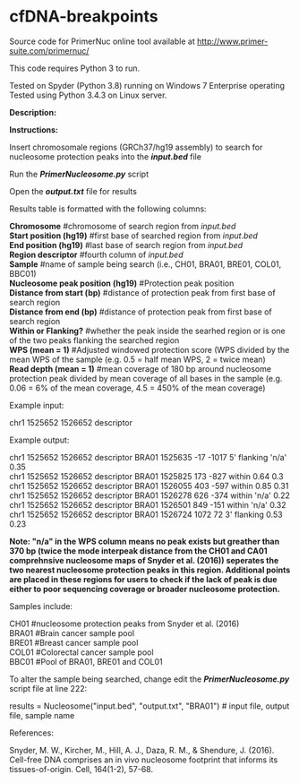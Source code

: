 # cfDNA-breakpoints

Source code for PrimerNuc online tool available at http://www.primer-suite.com/primernuc/

This code requires Python 3 to run.

Tested on Spyder (Python 3.8) running on Windows 7 Enterprise operating                                                                 
Tested using Python 3.4.3 on Linux server.

**Description:**

**Instructions:**

Insert chromosomale regions (GRCh37/hg19 assembly) to search for nucleosome protection peaks into the **_input.bed_** file 

Run the _**PrimerNucleosome.py**_ script

Open the **_output.txt_** file for results


Results table is formatted with the following columns:

**Chromosome** #chromosome of search region from _input.bed_                                                                       
**Start position (hg19)** #first base of searched region from _input.bed_                                                              
**End position (hg19)** #last base of search region from _input.bed_                                                                    
**Region descriptor** #fourth column of _input.bed_                                                                                    
**Sample** #name of sample being search (i.e., CH01, BRA01, BRE01, COL01, BBC01)                                                         
**Nucleosome peak position (hg19)** #Protection peak position                                                                           
**Distance from start (bp)** #distance of protection peak from first base of search region                                               
**Distance from end (bp)** #distance of protection peak from first base of search region                                                 
**Within or Flanking?** #whether the peak inside the searhed region or is one of the two peaks flanking the searched region             
**WPS (mean = 1)** #Adjusted windowed protection score (WPS divided by the mean WPS of the sample (e.g. 0.5 = half mean WPS, 2 = twice mean)                                                                                                                                  
**Read depth (mean = 1)** #mean coverage of 180 bp around nucleosome protection peak divided by mean coverage of all bases in the sample (e.g. 0.06 = 6% of the mean coverage, 4.5 = 450% of the mean coverage)    

Example input:

chr1	1525652	1526652	descriptor

Example output:

chr1	1525652	1526652	descriptor	BRA01	1525635	-17	-1017	5' flanking	'n/a'	0.35                                                         
chr1	1525652	1526652	descriptor	BRA01	1525825	173	-827	within	0.64	0.3                                                             
chr1	1525652	1526652	descriptor	BRA01	1526055	403	-597	within	0.85	0.31                                                             
chr1	1525652	1526652	descriptor	BRA01	1526278	626	-374	within	'n/a'	0.22                                                             
chr1	1525652	1526652	descriptor	BRA01	1526501	849	-151	within	'n/a'	0.32                                                             
chr1	1525652	1526652	descriptor	BRA01	1526724	1072	72	3' flanking	0.53	0.23                                                         

**Note: "n/a" in the WPS column means no peak exists but greather than 370 bp (twice the mode interpeak distance from the CH01 and CA01 comprehnsive nucleosome maps of Snyder et al. (2016)) seperates the two nearest nucleosome protection peaks in this region. Additional points are placed in these regions for users to check if the lack of peak is due either to poor sequencing coverage or broader nucleosome protection.**

Samples include: 

CH01 #nucleosome protection peaks from Snyder et al. (2016)                                                                             
BRA01 #Brain cancer sample pool                                                                                                 
BRE01 #Breast cancer sample pool                                                                                                         
COL01 #Colorectal cancer sample pool                                                                                                    
BBC01 #Pool of BRA01, BRE01 and COL01                                                                                                                                   

To alter the sample being searched, change edit the _**PrimerNucleosome.py**_ script file at line 222:

results = Nucleosome("input.bed", "output.txt", "BRA01") # input file, output file, sample name


References:

Snyder, M. W., Kircher, M., Hill, A. J., Daza, R. M., & Shendure, J. (2016). Cell-free DNA comprises an in vivo nucleosome footprint that informs its tissues-of-origin. Cell, 164(1-2), 57-68.
